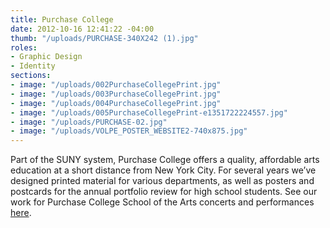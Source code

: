 ```yaml
---
title: Purchase College
date: 2012-10-16 12:41:22 -04:00
thumb: "/uploads/PURCHASE-340X242 (1).jpg"
roles:
- Graphic Design
- Identity
sections:
- image: "/uploads/002PurchaseCollegePrint.jpg"
- image: "/uploads/003PurchaseCollegePrint.jpg"
- image: "/uploads/004PurchaseCollegePrint.jpg"
- image: "/uploads/005PurchaseCollegePrint-e1351722224557.jpg"
- image: "/uploads/PURCHASE-02.jpg"
- image: "/uploads/VOLPE_POSTER_WEBSITE2-740x875.jpg"
---
```


Part of the SUNY system, Purchase College offers a quality, affordable arts education at a short distance from New York City. For several years we’ve designed printed material for various departments, as well as posters and postcards for the annual portfolio review for high school students. See our work for Purchase College School of the Arts concerts and performances <a title="Purchase College School of the Arts" href="/portfolio/purchase-college-school-of-the-arts/">here</a>.
